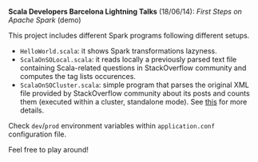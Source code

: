 **Scala Developers Barcelona Lightning Talks** (18/06/14): *First Steps on Apache Spark* (demo)

This project includes different Spark programs following different setups.

* ```HelloWorld.scala```: it shows Spark transformations lazyness.
* ```ScalaOnSOLocal.scala```: it reads locally a previously parsed text file containing Scala-related questions in StackOverflow community and computes the tag lists occurences.
* ```ScalaOnSOCluster.scala```: simple program that parses the original XML file provided by StackOverflow community about its posts and counts them (executed within a cluster, standalone mode). See [this](http://blog.stackexchange.com/category/cc-wiki-dump/) for more details.

Check ```dev```/```prod``` environment variables within ```application.conf``` configuration file.

Feel free to play around!
